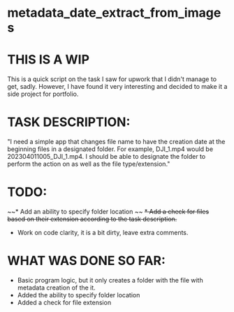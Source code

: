 # metadata_date_extract_from_images

THIS IS A WIP
================

This is a quick script on the task I saw for upwork that I didn't manage to get, sadly.
However, I have found it very interesting and decided to make it a side project for portfolio.

TASK DESCRIPTION:
================
"I need a simple app that changes file name to have the creation date at the beginning files in a designated folder. For example, DJI_1.mp4 would be 202304011005_DJI_1.mp4. I should be able to designate the folder to perform the action on as well as the file type/extension."

TODO:
================
~~* Add an ability to specify folder location ~~
~~* Add a check for files based on their extension according to the task description.~~
* Work on code clarity, it is a bit dirty, leave extra comments.




WHAT WAS DONE SO FAR:
================
* Basic program logic, but it only creates a folder with the file with metadata creation of the it.
* Added the ability to specify folder location
* Added a check for file extension
